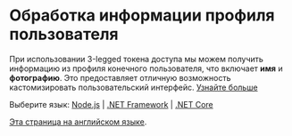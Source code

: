 # Обработка информации профиля пользователя

При использовании 3-legged токена доступа мы можем получить информацию из профиля конечного пользователя, что включает **имя** и **фотографию**. Это предоставляет отличную возможность кастомизировать пользовательский интерфейс. [Узнайте больше](https://developer.autodesk.com/en/docs/oauth/v2/reference/http/users-@me-GET/)

Выберите язык: [Node.js](oauth/user/nodejs) | [.NET Framework](oauth/user/net) | [.NET Core](oauth/user/netcore)

[Эта страница на английском языке](https://learnforge.autodesk.io/#/oauth/user/readme).
